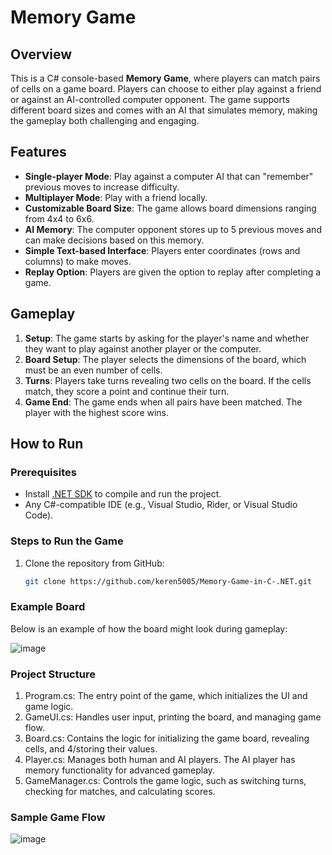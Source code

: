 ﻿# **Memory Game**

## **Overview**
This is a C# console-based **Memory Game**, where players can match pairs of cells on a game board. Players can choose to either play against a friend or against an AI-controlled computer opponent. The game supports different board sizes and comes with an AI that simulates memory, making the gameplay both challenging and engaging.

## **Features**
- **Single-player Mode**: Play against a computer AI that can "remember" previous moves to increase difficulty.
- **Multiplayer Mode**: Play with a friend locally.
- **Customizable Board Size**: The game allows board dimensions ranging from 4x4 to 6x6.
- **AI Memory**: The computer opponent stores up to 5 previous moves and can make decisions based on this memory.
- **Simple Text-based Interface**: Players enter coordinates (rows and columns) to make moves.
- **Replay Option**: Players are given the option to replay after completing a game.

## **Gameplay**
1. **Setup**: The game starts by asking for the player's name and whether they want to play against another player or the computer.
2. **Board Setup**: The player selects the dimensions of the board, which must be an even number of cells.
3. **Turns**: Players take turns revealing two cells on the board. If the cells match, they score a point and continue their turn.
4. **Game End**: The game ends when all pairs have been matched. The player with the highest score wins.

## **How to Run**

### **Prerequisites**
- Install [.NET SDK](https://dotnet.microsoft.com/download) to compile and run the project.
- Any C#-compatible IDE (e.g., Visual Studio, Rider, or Visual Studio Code).

### **Steps to Run the Game**
1. Clone the repository from GitHub:

   ```bash
   git clone https://github.com/keren5005/Memory-Game-in-C-.NET.git

### **Example Board**

Below is an example of how the board might look during gameplay:

![image](https://github.com/user-attachments/assets/c4e0df17-6b98-4011-bb8d-fc9e6caf1e07)

### **Project Structure**

1. Program.cs: The entry point of the game, which initializes the UI and game logic.
2. GameUI.cs: Handles user input, printing the board, and managing game flow.
3. Board.cs: Contains the logic for initializing the game board, revealing cells, and 4/storing their values.
4. Player.cs: Manages both human and AI players. The AI player has memory functionality for advanced gameplay.
5. GameManager.cs: Controls the game logic, such as switching turns, checking for matches, and calculating scores.

### **Sample Game Flow**
![image](https://github.com/user-attachments/assets/eb95351a-1c57-4c1d-b98a-b4307bb11556)

